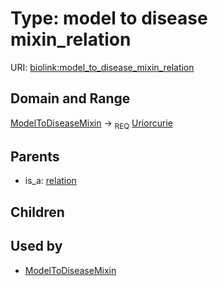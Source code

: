 
# Type: model to disease mixin_relation




URI: [biolink:model_to_disease_mixin_relation](https://w3id.org/biolink/vocab/model_to_disease_mixin_relation)


## Domain and Range

[ModelToDiseaseMixin](ModelToDiseaseMixin.md) ->  <sub>REQ</sub> [Uriorcurie](type/Uriorcurie.md)

## Parents

 *  is_a: [relation](relation.md)

## Children


## Used by

 * [ModelToDiseaseMixin](ModelToDiseaseMixin.md)

